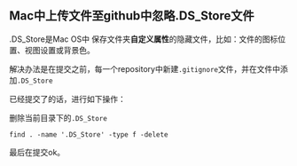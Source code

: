 ## Mac中上传文件至github中忽略.DS_Store文件

.DS_Store是Mac OS中 保存文件夹**自定义属性**的隐藏文件，比如：文件的图标位置、视图设置或背景色。



解决办法是在提交之前，每一个repository中新建`.gitignore`文件，并在文件中添加` .DS_Store `

已经提交了的话，进行如下操作：

删除当前目录下的` .DS_Store `

```
find . -name '.DS_Store' -type f -delete
```

最后在提交ok。